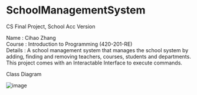 # SchoolManagementSystem
CS Final Project, School Acc Version

Name : Cihao Zhang  
Course : Introduction to Programming (420-201-RE)  
Details : A school management system that manages the school system by adding, finding and removing teachers, courses, students and departments.
This project comes with an Interactable Interface to execute commands.

Class Diagram

![image](https://github.com/CihaoZ/SchoolManagementSystem/assets/150823488/64b707b2-d06b-4533-a1c1-720717cbc800)
